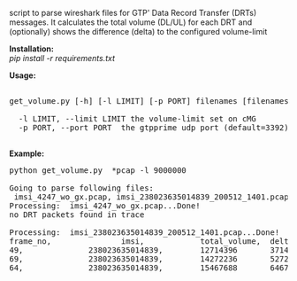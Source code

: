 script to parse wireshark files for GTP' Data Record Transfer (DRTs) messages.
It calculates the total volume (DL/UL) for each DRT and (optionally) shows the 
difference (delta) to the configured volume-limit

<b>Installation:</b><br>
<i>pip install -r requirements.txt</i>

<b>Usage:</b>
<pre>

get_volume.py [-h] [-l LIMIT] [-p PORT] filenames [filenames ...]

  -l LIMIT, --limit LIMIT the volume-limit set on cMG
  -p PORT, --port PORT  the gtpprime udp port (default=3392)
  
</pre>  

<b>Example:</b>

<pre>
python get_volume.py  *pcap -l 9000000

Going to parse following files:
 imsi_4247_wo_gx.pcap, imsi_238023635014839_200512_1401.pcap
Processing:  imsi_4247_wo_gx.pcap...Done!
no DRT packets found in trace

Processing:  imsi_238023635014839_200512_1401.pcap...Done!
frame_no,               imsi,            total_volume,  delta
49,              238023635014839,        12714396       3714396
69,              238023635014839,        14272236       5272236
64,              238023635014839,        15467688       6467688

</pre>
